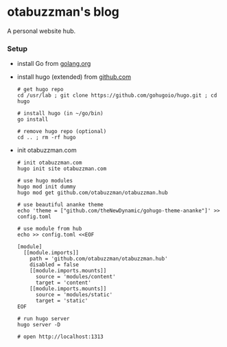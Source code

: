 # otabuzzman's blog
A personal website hub.

### Setup
- install Go from [golang.org](https://golang.org/doc/install)
- install hugo (extended) from [github.com](https://github.com/gohugoio/hugo/)

  ```
  # get hugo repo
  cd /usr/lab ; git clone https://github.com/gohugoio/hugo.git ; cd hugo
  
  # install hugo (in ~/go/bin)
  go install
  
  # remove hugo repo (optional)
  cd .. ; rm -rf hugo
  ```

- init otabuzzman.com

  ```
  # init otabuzzman.com
  hugo init site otabuzzman.com
  
  # use hugo modules
  hugo mod init dummy
  hugo mod get github.com/otabuzzman/otabuzzman.hub
  
  # use beautiful ananke theme
  echo 'theme = ["github.com/theNewDynamic/gohugo-theme-ananke"]' >> config.toml
  
  # use module from hub
  echo >> config.toml <<EOF
  
  [module]
    [[module.imports]]
      path = 'github.com/otabuzzman/otabuzzman.hub'
      disabled = false
      [[module.imports.mounts]]
        source = 'modules/content'
        target = 'content'
      [[module.imports.mounts]]
        source = 'modules/static'
        target = 'static'
  EOF
  
  # run hugo server
  hugo server -D
  
  # open http://localhost:1313
  ```
